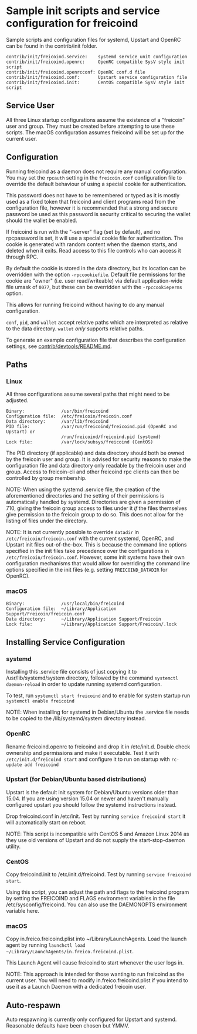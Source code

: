 Sample init scripts and service configuration for freicoind
==========================================================

Sample scripts and configuration files for systemd, Upstart and OpenRC
can be found in the contrib/init folder.

    contrib/init/freicoind.service:    systemd service unit configuration
    contrib/init/freicoind.openrc:     OpenRC compatible SysV style init script
    contrib/init/freicoind.openrcconf: OpenRC conf.d file
    contrib/init/freicoind.conf:       Upstart service configuration file
    contrib/init/freicoind.init:       CentOS compatible SysV style init script

Service User
---------------------------------

All three Linux startup configurations assume the existence of a "freicoin" user
and group.  They must be created before attempting to use these scripts.
The macOS configuration assumes freicoind will be set up for the current user.

Configuration
---------------------------------

Running freicoind as a daemon does not require any manual configuration. You may
set the `rpcauth` setting in the `freicoin.conf` configuration file to override
the default behaviour of using a special cookie for authentication.

This password does not have to be remembered or typed as it is mostly used
as a fixed token that freicoind and client programs read from the configuration
file, however it is recommended that a strong and secure password be used
as this password is security critical to securing the wallet should the
wallet be enabled.

If freicoind is run with the "-server" flag (set by default), and no rpcpassword is set,
it will use a special cookie file for authentication. The cookie is generated with random
content when the daemon starts, and deleted when it exits. Read access to this file
controls who can access it through RPC.

By default the cookie is stored in the data directory, but its location can be
overridden with the option `-rpccookiefile`. Default file permissions for the
cookie are "owner" (i.e. user read/writeable) via default application-wide file
umask of `0077`, but these can be overridden with the `-rpccookieperms` option.

This allows for running freicoind without having to do any manual configuration.

`conf`, `pid`, and `wallet` accept relative paths which are interpreted as
relative to the data directory. `wallet` *only* supports relative paths.

To generate an example configuration file that describes the configuration settings,
see [contrib/devtools/README.md](../contrib/devtools/README.md#gen-freicoin-confsh).

Paths
---------------------------------

### Linux

All three configurations assume several paths that might need to be adjusted.

    Binary:              /usr/bin/freicoind
    Configuration file:  /etc/freicoin/freicoin.conf
    Data directory:      /var/lib/freicoind
    PID file:            /var/run/freicoind/freicoind.pid (OpenRC and Upstart) or
                         /run/freicoind/freicoind.pid (systemd)
    Lock file:           /var/lock/subsys/freicoind (CentOS)

The PID directory (if applicable) and data directory should both be owned by the
freicoin user and group. It is advised for security reasons to make the
configuration file and data directory only readable by the freicoin user and
group. Access to freicoin-cli and other freicoind rpc clients can then be
controlled by group membership.

NOTE: When using the systemd .service file, the creation of the aforementioned
directories and the setting of their permissions is automatically handled by
systemd. Directories are given a permission of 710, giving the freicoin group
access to files under it _if_ the files themselves give permission to the
freicoin group to do so. This does not allow
for the listing of files under the directory.

NOTE: It is not currently possible to override `datadir` in
`/etc/freicoin/freicoin.conf` with the current systemd, OpenRC, and Upstart init
files out-of-the-box. This is because the command line options specified in the
init files take precedence over the configurations in
`/etc/freicoin/freicoin.conf`. However, some init systems have their own
configuration mechanisms that would allow for overriding the command line
options specified in the init files (e.g. setting `FREICOIND_DATADIR` for
OpenRC).

### macOS

    Binary:              /usr/local/bin/freicoind
    Configuration file:  ~/Library/Application Support/Freicoin/freicoin.conf
    Data directory:      ~/Library/Application Support/Freicoin
    Lock file:           ~/Library/Application Support/Freicoin/.lock

Installing Service Configuration
-----------------------------------

### systemd

Installing this .service file consists of just copying it to
/usr/lib/systemd/system directory, followed by the command
`systemctl daemon-reload` in order to update running systemd configuration.

To test, run `systemctl start freicoind` and to enable for system startup run
`systemctl enable freicoind`

NOTE: When installing for systemd in Debian/Ubuntu the .service file needs to be copied to the /lib/systemd/system directory instead.

### OpenRC

Rename freicoind.openrc to freicoind and drop it in /etc/init.d.  Double
check ownership and permissions and make it executable.  Test it with
`/etc/init.d/freicoind start` and configure it to run on startup with
`rc-update add freicoind`

### Upstart (for Debian/Ubuntu based distributions)

Upstart is the default init system for Debian/Ubuntu versions older than 15.04. If you are using version 15.04 or newer and haven't manually configured upstart you should follow the systemd instructions instead.

Drop freicoind.conf in /etc/init.  Test by running `service freicoind start`
it will automatically start on reboot.

NOTE: This script is incompatible with CentOS 5 and Amazon Linux 2014 as they
use old versions of Upstart and do not supply the start-stop-daemon utility.

### CentOS

Copy freicoind.init to /etc/init.d/freicoind. Test by running `service freicoind start`.

Using this script, you can adjust the path and flags to the freicoind program by
setting the FREICOIND and FLAGS environment variables in the file
/etc/sysconfig/freicoind. You can also use the DAEMONOPTS environment variable here.

### macOS

Copy in.freico.freicoind.plist into ~/Library/LaunchAgents. Load the launch agent by
running `launchctl load ~/Library/LaunchAgents/in.freico.freicoind.plist`.

This Launch Agent will cause freicoind to start whenever the user logs in.

NOTE: This approach is intended for those wanting to run freicoind as the current user.
You will need to modify in.freico.freicoind.plist if you intend to use it as a
Launch Daemon with a dedicated freicoin user.

Auto-respawn
-----------------------------------

Auto respawning is currently only configured for Upstart and systemd.
Reasonable defaults have been chosen but YMMV.

